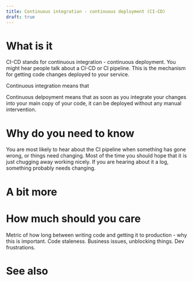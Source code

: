 ```yaml
---
title: Continuous integration - continuous deployment (CI-CD)
draft: true
---
```


# What is it
CI-CD stands for continuous integration - continuous deployment. You might hear people talk about a CI-CD or CI pipeline. This is the mechanism for getting code changes deployed to your service.

Continuous integration means that 

Continuous delpoyment means that as soon as you integrate your changes into your main copy of your code, it can be deployed without any manual intervention.

# Why do you need to know
You are most likely to hear about the CI pipeline when something has gone wrong, or things need changing. Most of the time you should hope that it is just chugging away working nicely. If you are hearing about it a log, something probably needs changing.


# A bit more



# How much should you care

Metric of how long between writing code and getting it to production - why this is important. Code staleness. Business issues, unblocking things. Dev frustrations.


# See also



